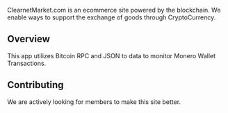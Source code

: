 
ClearnetMarket.com is an ecommerce site powered by the blockchain.  We enable ways to support the exchange of goods through CryptoCurrency.
 	
 	
## Overview
This app utilizes Bitcoin RPC and JSON to data to monitor Monero Wallet Transactions.  


## Contributing
We are actively looking for members to make this site better.
